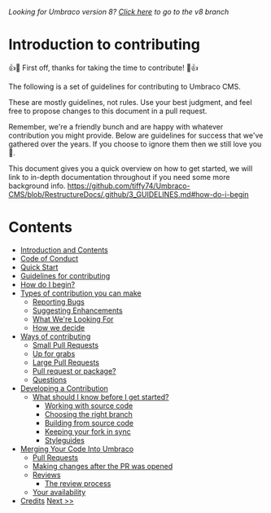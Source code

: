 _Looking for Umbraco version 8? [Click here](https://github.com/umbraco/Umbraco-CMS/blob/temp8/docs/CONTRIBUTING.md) to go to the v8 branch_


# Introduction to contributing

👍🎉 First off, thanks for taking the time to contribute! 🎉👍

The following is a set of guidelines for contributing to Umbraco CMS.

These are mostly guidelines, not rules. Use your best judgment, and feel free to propose changes to this document in a pull request.

Remember, we're a friendly bunch and are happy with whatever contribution you might provide. Below are guidelines for success that we've gathered over the years. If you choose to ignore them then we still love you 💖.

This document gives you a quick overview on how to get started, we will link to in-depth documentation throughout if you need some more background info.
https://github.com/tiffy74/Umbraco-CMS/blob/RestructureDocs/.github/3_GUIDELINES.md#how-do-i-begin
# Contents

* [Introduction and Contents](1_CONTENTS.md)
* [Code of Conduct](2_CODE_CONDUCT.md)
* [Quick Start](3_QUICK_START.md)
* [Guidelines for contributing](4_GUIDELINES.md)
 * [How do I begin?](4_GUIDELINES.md#how-do-i-begin)
 * [Types of contribution you can make](4_GUIDELINES.md#contributing-to-umbraco-cms)
   * [Reporting Bugs](4_CONTRIBUTING.md#pull-request-or-package)
   * [Suggesting Enhancements](4_CONTRIBUTING.md#Suggesting-Enhancements)
   * [What We're Looking For](4_CONTRIBUTING.md#What-We're-Looking-For)
   * [How we decide](4_CONTRIBUTING.md#how-we-decide)
* [Ways of contributing](4_GUIDELINES.md#contributing-to-umbraco-cms) 
    * [Small Pull Requests](4_GUIDELINES.md#small-pull-requests)
    * [Up for grabs ](4_GUIDELINES.md#up-for-grabs)
    * [Large Pull Requests](4_GUIDELINES.md#large-pull-requests)
    * [Pull request or package?](4_GUIDELINES.md#pull-request-or-package)
  * [Questions](4_GUIDELINES.md#questions) 
* [Developing a Contribution](5_CONTRIBUTION.md)
   * [What should I know before I get started?](5_CONTRIBUTION.md#what-should-i-know-before-i-get-started)
      * [Working with source code](5_CONTRIBUTION.md#working-with-the-source-code)
      * [Choosing the right branch](5_CONTRIBUTION.md#what-branch-should-i-target-for-my-contributions)
      * [Building from source code](5_CONTRIBUTION.md#building-umbraco-from-source-code)
      * [Keeping your fork in sync](5_CONTRIBUTION.md#keeping-your-umbraco-fork-in-sync-with-the-main-repository)
      * [Styleguides](5_CONTRIBUTION.md#styleguides)
* [Merging Your Code Into Umbraco](6_PULL_REQUESTS.md)
   * [Pull Requests](6_PULL_REQUESTS.md#pull-requests)
   * [Making changes after the PR was opened](6_PULL_REQUESTS.md#making-changes-after-the-pr-was-opened)
   * [Reviews](6_PULL_REQUESTS.md#reviews)
     * [The review process](6_PULL_REQUESTS.md#review-process)
   * [Your availability](6_PULL_REQUESTS.md#are-you-still-available)
* [Credits](7_CREDITS.md)
[ Next >>](2_CODE_CONDUCT.md)

